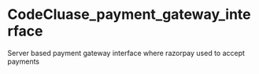 # CodeCluase_payment_gateway_interface
Server based payment gateway interface where razorpay used to accept payments

